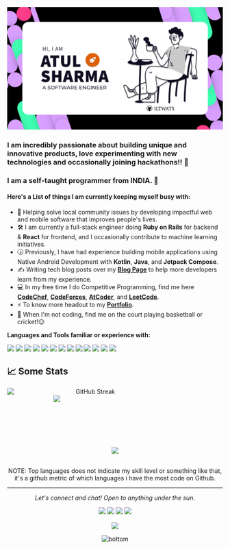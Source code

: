 
<!--
**Iltwats/Iltwats** is a ✨ _special_ ✨ repository because its `README.md` (this file) appears on your GitHub profile.-->
<img src="https://github.com/Iltwats/Iltwats/raw/master/resources/01.jpg" alt="Hero image">

### I am incredibly passionate about building unique and innovative products, love experimenting with new technologies and occasionally joining hackathons!! 👋
### I am a self-taught programmer from INDIA. 🔭
#### Here's a List of things I am currently keeping myself busy with:
- 🌱 Helping solve local community issues by developing impactful web and mobile software that improves people's lives.
- 🛠 I am currently a full-stack engineer doing **Ruby on Rails** for backend & **React** for frontend, and I occasionally contribute to machine learning initiatives.
- 🕟 Previously, I have had experience building mobile applications using Native Android Development with **Kotlin**, **Java**, and **Jetpack Compose**.
- ✍️ Writing tech blog posts over my **[Blog Page](http://blog.atul-sharma.com/)** to help more developers learn from my experience.
- 💻 In my free time I do Competitive Programming, find me here **[CodeChef](https://www.codechef.com/users/atul_iltwats)**, **[CodeForces](https://codeforces.com/profile/Special_octo20)**, **[AtCoder](https://atcoder.jp/users/Special_octo20)**, and **[LeetCode](https://leetcode.com/u/Special_octo20/)**.
- ⚡ To know more headout to my **[Portfolio](https://atul-sharma.com/)**.
- 👯 When I'm not coding, find me on the court playing basketball or cricket!😉<br>

**Languages and Tools familiar or experience with:**  

<code><img height="40" src="https://cdn.jsdelivr.net/gh/devicons/devicon@latest/icons/cplusplus/cplusplus-plain.svg"></code> 
<code><img height="40" src="https://cdn.jsdelivr.net/gh/devicons/devicon@latest/icons/java/java-original-wordmark.svg"></code>
<code><img height="40" src="https://cdn.jsdelivr.net/gh/devicons/devicon@latest/icons/android/android-original-wordmark.svg"/></code>
<code><img height="40" src="https://cdn.jsdelivr.net/gh/devicons/devicon@latest/icons/kotlin/kotlin-original.svg"></code> 
<code><img height="40" src="https://cdn.jsdelivr.net/gh/devicons/devicon@latest/icons/rails/rails-plain-wordmark.svg"></code> 
<code><img height="40" src="https://cdn.jsdelivr.net/gh/devicons/devicon@latest/icons/ruby/ruby-original-wordmark.svg"></code> 
<code><img height="40" src="https://cdn.jsdelivr.net/gh/devicons/devicon@latest/icons/mysql/mysql-original-wordmark.svg"></code>
<code><img height="40" src="https://cdn.jsdelivr.net/gh/devicons/devicon@latest/icons/javascript/javascript-plain.svg"></code>
<code><img height="40" src="https://cdn.jsdelivr.net/gh/devicons/devicon@latest/icons/python/python-plain-wordmark.svg"></code>
<code><img height="40" src="https://cdn.jsdelivr.net/gh/devicons/devicon@latest/icons/amazonwebservices/amazonwebservices-original-wordmark.svg"></code>
<code><img height="40" src="https://cdn.jsdelivr.net/gh/devicons/devicon@latest/icons/react/react-original-wordmark.svg"></code>
<code><img height="40" src="https://cdn.jsdelivr.net/gh/devicons/devicon@latest/icons/elasticsearch/elasticsearch-original.svg"></code>
<code><img height="40" src="https://cdn.jsdelivr.net/gh/devicons/devicon@latest/icons/redis/redis-original-wordmark.svg"></code>

## 📈 Some Stats

<div align="center">
  <div align="center">
    <a href="https://www.linkedin.com/in/1220atul/" title="Go to Source">
      <img
        align="left"
        width="396"
        src="https://streak-stats.demolab.com?user=Iltwats&theme=react&hide_border=true" alt="GitHub Streak"
        alt="Some Records"
      />
    </a>
    <a href="https://atul-sharma.com" title="Go to Source">
      <img
        align="right"
        width="396"
        src="https://iltwats-github-readme-stats.vercel.app/api?username=Iltwats&show_icons=true&theme=react&border_color=61dafb&hide_border=true&include_all_commits=true&count_private=true"
      />
    </a>
  </div>
  <br /><br /><br /><br /><br /><br /><br /><br />
  <div align="center" title="Go to Source">
    <a href="https://github.com/Iltwats/github-readme-stats">
      <img
        width="335"
        align="center"
        src="https://iltwats-github-readme-stats.vercel.app/api/top-langs/?username=Iltwats&text_color=ffffff&icon_color=61dafb&bg_color=20232a&langs_count=8&layout=compact&border_color=61dafb&hide_border=true&hide=CSS,Makefile,Dockerfile,HTML,SCSS,Shell&exclude_repo=space_game_msLearn&size_weight=0.40&count_weight=0.75"
      />
    </a>
  </div>
  <br />
<p>NOTE: Top languages does not indicate my skill level or something like that, it's a github metric of which languages i have the most code on Github.</p>
<hr>
<p align="center">
   <i>Let's connect and chat! Open to anything under the sun.</i>
  <p align="center">
    <a href="https://twitter.com/Iltwats_Atul" alt="Twitter"><img src="https://raw.githubusercontent.com/jayehernandez/jayehernandez/3f5402efef9a0ae89211a6e04609558e862ca616/readme/twitter-fill.svg"></a>
    <a href="https://www.linkedin.com/in/1220atul/" alt="Linkedin"><img src="https://raw.githubusercontent.com/jayehernandez/jayehernandez/3f5402efef9a0ae89211a6e04609558e862ca616/readme/linkedin-fill.svg"></a>
    <a href="mailto:2012atulsharma@gmail.com" alt="Contact me"><img src="https://raw.githubusercontent.com/jayehernandez/jayehernandez/3f5402efef9a0ae89211a6e04609558e862ca616/readme/mail-fill.svg"></a>
    <a href="https://iltwats.github.io/" alt="My site"><img src="https://raw.githubusercontent.com/jayehernandez/jayehernandez/3f5402efef9a0ae89211a6e04609558e862ca616/readme/external-link-line.svg"></a>
  </p>
  <p align="center">  
     <img align="center" src="https://visitor-badge.laobi.icu/badge?page_id=Iltwats.visitor-badge"> 
  </p>
</p>

<img src="https://raw.githubusercontent.com/jayehernandez/jayehernandez/dcd7447c179f5a1131590b6ccba2223e879ab655/readme/bottom.svg" alt="bottom">
<!--
- 🔭 I’m currently working on 
- 👯 I’m looking to collaborate on ...
- 🤔 I’m looking for help with ...
- 💬 Ask me about .
- 📫 How to reach me: ...
- ⚡ Fun fact: ....
-->
<!-- <a href="https://github.com/anuraghazra/github-readme-stats">
  <img align="center" src="https://github-readme-stats.vercel.app/api/top-langs/?username=Iltwats&layout=compact&theme=radical&langs_count=10&card_width=300&hide=Makefile" />
</a>
<a href="https://github.com/anuraghazra/github-readme-stats">
  <img align="center" src="https://github-readme-stats.vercel.app/api?username=Iltwats&count_private=true&show_icons=true&theme=radical&line_height=27&v=5&include_all_commits=true" alt="Atul's github stats" />
</a> -->
